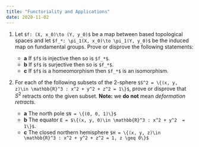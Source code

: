 ```yaml
---
title: "Functoriality and Applications"
date: 2020-11-02
---
```


1. Let `$f: (X, x_0)\to (Y, y_0)$` be a map between based topological spaces and
let `$f_*: \pi_1(X, x_0)\to \pi_1(Y, y_0)$` be the induced map on fundamental groups.
Prove or disprove the following statements:
    * __a__ If `$f$` is injective then so is `$f_*$`.
    * __b__ If `$f$` is surjective then so is `$f_*$`.
    * __c__ If `$f$` is a homeomorphism then `$f_*$` is an isomorphism.

2. For each of the following subsets of the $2$-sphere `$S^2 = \{(x, y, z)\in \mathbb{R}^3 : x^2 + y^2 + z^2 = 1\}$`, prove or disprove that $S^2$ retracts onto the given subset. __Note:__ we __do not__ mean _deformation retracts_.
    * __a__ The north pole `$N = \{(0, 0, 1)\}$`
    * __b__ The equator `E = $\{(x, y, 0)\in \mathbb{R}^3 : x^2 + y^2  = 1\}$`.
    * __c__ The closed northern hemisphere `$H = \{(x, y, z)\in \mathbb{R}^3 : x^2 + y^2 + z^2 = 1, z \geq 0\}$`
